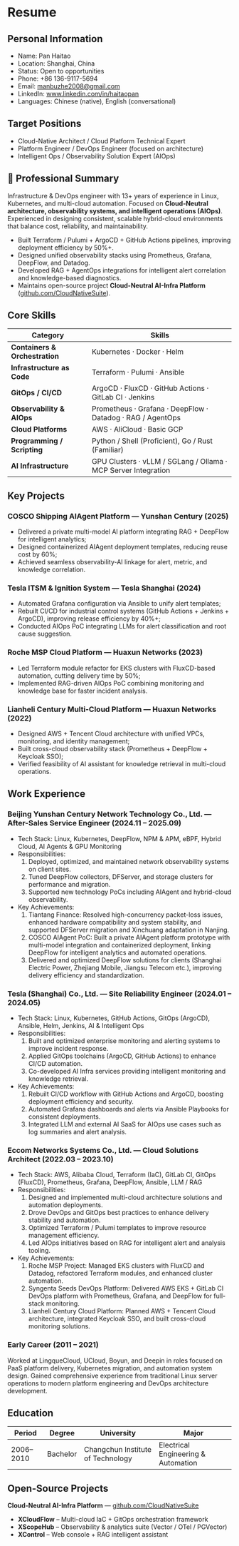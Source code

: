 # Resume

## Personal Information
- Name: Pan Haitao
- Location: Shanghai, China
- Status: Open to opportunities
- Phone: +86 136-9117-5694
- Email: manbuzhe2008@gmail.com
- LinkedIn: www.linkedin.com/in/haitaopan
- Languages: Chinese (native), English (conversational)

## Target Positions

- Cloud-Native Architect / Cloud Platform Technical Expert
- Platform Engineer / DevOps Engineer (focused on architecture)
- Intelligent Ops / Observability Solution Expert (AIOps)

## 📘 Professional Summary

Infrastructure & DevOps engineer with 13+ years of experience in Linux, Kubernetes, and multi-cloud automation.
Focused on **Cloud-Neutral architecture, observability systems, and intelligent operations (AIOps)**.
Experienced in designing consistent, scalable hybrid-cloud environments that balance cost, reliability, and maintainability.

- Built Terraform / Pulumi + ArgoCD + GitHub Actions pipelines, improving deployment efficiency by 50%+.
- Designed unified observability stacks using Prometheus, Grafana, DeepFlow, and Datadog.
- Developed RAG + AgentOps integrations for intelligent alert correlation and knowledge-based diagnostics.
- Maintains open-source project **Cloud-Neutral AI-Infra Platform** ([github.com/CloudNativeSuite](https://github.com/CloudNativeSuite)).

## Core Skills
| Category | Skills |
|-----------|---------|
| **Containers & Orchestration** | Kubernetes · Docker · Helm |
| **Infrastructure as Code** | Terraform · Pulumi · Ansible |
| **GitOps / CI/CD** | ArgoCD · FluxCD · GitHub Actions · GitLab CI · Jenkins |
| **Observability & AIOps** | Prometheus · Grafana · DeepFlow · Datadog · RAG / AgentOps |
| **Cloud Platforms** | AWS · AliCloud · Basic GCP |
| **Programming / Scripting** | Python / Shell (Proficient), Go / Rust (Familiar) |
| **AI Infrastructure** | GPU Clusters · vLLM / SGLang / Ollama · MCP Server Integration |

## Key Projects

### COSCO Shipping AIAgent Platform — Yunshan Century (2025)

- Delivered a private multi-model AI platform integrating RAG + DeepFlow for intelligent analytics;
- Designed containerized AIAgent deployment templates, reducing reuse cost by 60%;
- Achieved seamless observability-AI linkage for alert, metric, and knowledge correlation.

### Tesla ITSM & Ignition System — Tesla Shanghai (2024)

- Automated Grafana configuration via Ansible to unify alert templates;
- Rebuilt CI/CD for industrial control systems (GitHub Actions + Jenkins + ArgoCD), improving release efficiency by 40%+;
- Conducted AIOps PoC integrating LLMs for alert classification and root cause suggestion.

### Roche MSP Cloud Platform — Huaxun Networks (2023)

- Led Terraform module refactor for EKS clusters with FluxCD-based automation, cutting delivery time by 50%;
- Implemented RAG-driven AIOps PoC combining monitoring and knowledge base for faster incident analysis.

### Lianheli Century Multi-Cloud Platform — Huaxun Networks (2022)

- Designed AWS + Tencent Cloud architecture with unified VPCs, monitoring, and identity management;
- Built cross-cloud observability stack (Prometheus + DeepFlow + Keycloak SSO);
- Verified feasibility of AI assistant for knowledge retrieval in multi-cloud operations.

## Work Experience

### Beijing Yunshan Century Network Technology Co., Ltd. — After-Sales Service Engineer (2024.11 – 2025.09)

- Tech Stack: Linux, Kubernetes, DeepFlow, NPM & APM, eBPF, Hybrid Cloud, AI Agents & GPU Monitoring
- Responsibilities:
  1. Deployed, optimized, and maintained network observability systems on client sites.
  2. Tuned DeepFlow collectors, DFServer, and storage clusters for performance and migration.
  3. Supported new technology PoCs including AIAgent and hybrid-cloud observability.
- Key Achievements:
  1. Tiantang Finance: Resolved high-concurrency packet-loss issues, enhanced hardware compatibility and system stability, and supported DFServer migration and Xinchuang adaptation in Nanjing.
  2. COSCO AIAgent PoC: Built a private AIAgent platform prototype with multi-model integration and containerized deployment, linking DeepFlow for intelligent analytics and automated operations.
  3. Delivered and optimized DeepFlow solutions for clients (Shanghai Electric Power, Zhejiang Mobile, Jiangsu Telecom etc.), improving delivery efficiency and standardization.

### Tesla (Shanghai) Co., Ltd. — Site Reliability Engineer (2024.01 – 2024.05)

- Tech Stack: Linux, Kubernetes, GitHub Actions, GitOps (ArgoCD), Ansible, Helm, Jenkins, AI & Intelligent Ops
- Responsibilities:
  1. Built and optimized enterprise monitoring and alerting systems to improve incident response.
  2. Applied GitOps toolchains (ArgoCD, GitHub Actions) to enhance CI/CD automation.
  3. Co-developed AI Infra services providing intelligent monitoring and knowledge retrieval.
- Key Achievements:
  1. Rebuilt CI/CD workflow with GitHub Actions and ArgoCD, boosting deployment efficiency and security.
  2. Automated Grafana dashboards and alerts via Ansible Playbooks for consistent deployments.
  3. Integrated LLM and external AI SaaS for AIOps use cases such as log summaries and alert analysis.

### Eccom Networks Systems Co., Ltd. — Cloud Solutions Architect (2022.03 – 2023.10)

- Tech Stack: AWS, Alibaba Cloud, Terraform (IaC), GitLab CI, GitOps (FluxCD), Prometheus, Grafana, DeepFlow, Ansible, LLM / RAG
- Responsibilities:
  1. Designed and implemented multi-cloud architecture solutions and automation deployments.
  2. Drove DevOps and GitOps best practices to enhance delivery stability and automation.
  3. Optimized Terraform / Pulumi templates to improve resource management efficiency.
  4. Led AIOps initiatives based on RAG for intelligent alert and analysis tooling.
- Key Achievements:
  1. Roche MSP Project: Managed EKS clusters with FluxCD and Datadog, refactored Terraform modules, and enhanced cluster automation.
  2. Syngenta Seeds DevOps Platform: Delivered AWS EKS + GitLab CI DevOps platform with Prometheus, Grafana, and DeepFlow for full-stack monitoring.
  3. Lianheli Century Cloud Platform: Planned AWS + Tencent Cloud architecture, integrated Keycloak SSO, and built cross-cloud monitoring solutions.

### Early Career (2011 – 2021)
Worked at LingqueCloud, UCloud, Boyun, and Deepin in roles focused on PaaS platform delivery, Kubernetes migration, and automation system design.
Gained comprehensive experience from traditional Linux server operations to modern platform engineering and DevOps architecture development.

## Education

| Period | Degree | University | Major |
|--------|---------|-------------|-------|
| 2006–2010 | Bachelor | Changchun Institute of Technology | Electrical Engineering & Automation |

## Open-Source Projects

**Cloud-Neutral AI-Infra Platform** — [github.com/CloudNativeSuite](https://github.com/CloudNativeSuite)
- **XCloudFlow** – Multi-cloud IaC + GitOps orchestration framework
- **XScopeHub** – Observability & analytics suite (Vector / OTel / PGVector)
- **XControl** – Web console + RAG intelligent assistant
